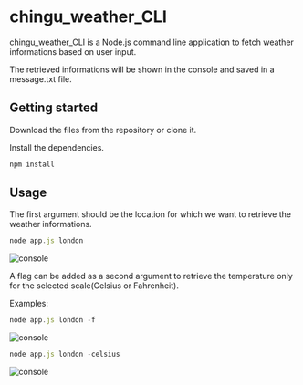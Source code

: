 # chingu_weather_CLI

chingu_weather_CLI is a Node.js command line application to fetch weather informations based on user input. 

The retrieved informations will be shown in the console and saved in a message.txt file.

## Getting started

Download the files from the repository or clone it.

Install the dependencies.

```bash
npm install
```

## Usage

The first argument should be the location for which we want to retrieve the weather informations.

```js
node app.js london
```
![console](https://i.ibb.co/yhNXL42/Screenshot-2020-05-22-at-07-17-15.png)

A flag can be added as a second argument to retrieve the temperature only for the selected scale(Celsius or Fahrenheit).

Examples:

```js
node app.js london -f
```
![console](https://i.ibb.co/7bfjs4p/Screenshot-2020-05-22-at-07-17-33.png)

```js
node app.js london -celsius
```
![console](https://i.ibb.co/5Tzswb9/Screenshot-2020-05-22-at-07-17-49.png)